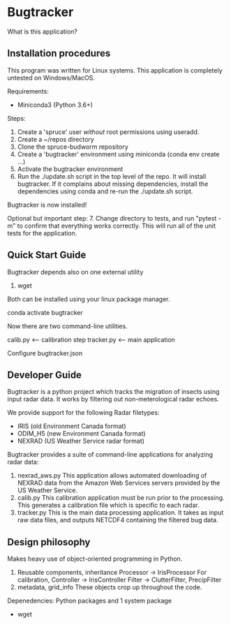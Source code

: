 # Bugtracker

What is this application?

## Installation procedures

This program was written for Linux systems. This application is completely untested on Windows/MacOS.

Requirements:
* Miniconda3 (Python 3.6+)

Steps:
1. Create a 'spruce' user *without* root permissions using useradd.
2. Create a \~/repos directory
3. Clone the spruce-budworm repository
4. Create a 'bugtracker' environment using miniconda (conda env create ...)
5. Activate the bugtracker environment
6. Run the ./update.sh script in the top level of the repo. It will install bugtracker. If it complains about missing dependencies, install the dependencies using conda and re-run the ./update.sh script.

Bugtracker is now installed!

Optional but important step:
7. Change directory to tests, and run "pytest -m" to confirm that everything works correctly. This will run all of the unit tests for the application.


## Quick Start Guide

Bugtracker depends also on one external utility
1. wget


Both can be installed using your linux package manager.


conda activate bugtracker

Now there are two command-line utilities.

calib.py <-- calibration step
tracker.py <-- main application

Configure bugtracker.json


## Developer Guide

Bugtracker is a python project which tracks the migration of insects using input radar data. It works by filtering out non-meterological radar echoes.

We provide support for the following Radar filetypes:
* IRIS (old Environment Canada format)
* ODIM_H5 (new Environment Canada format)
* NEXRAD (US Weather Service radar format)


Bugtracker provides a suite of command-line applications for analyzing radar data:

1. nexrad_aws.py
	This application allows automated downloading of NEXRAD data from the Amazon Web Services servers provided by the US Weather Service.
2. calib.py
	This calibration application must be run prior to the processing. This generates a calibration file which is specific to each radar.
3. tracker.py
	This is the main data processing application. It takes as input raw data files, and outputs NETCDF4 containing the filtered bug data.


## Design philosophy

Makes heavy use of object-oriented programming in Python.

1. Reusable components, inheritance
	Processor -> IrisProcessor
	For calibration, Controller -> IrisController
	Filter -> ClutterFilter, PrecipFilter
2. metadata, grid_info
	These objects crop up throughout the code.





Depenedencies: Python packages and 1 system package
* wget